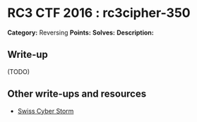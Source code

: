 # RC3 CTF 2016 : rc3cipher-350

**Category:** Reversing
**Points:**
**Solves:**
**Description:**



## Write-up

(TODO)

## Other write-ups and resources

* [Swiss Cyber Storm](https://github.com/swisscyberstorm/cft_write_ups/tree/master/2016/rc3ctf/reversing/rc3cipher)

